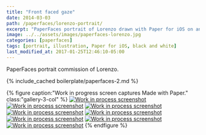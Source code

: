 ```yaml
---
title: "Front faced gaze"
date: 2014-03-03
path: /paperfaces/lorenzo-portrait/
excerpt: "PaperFaces portrait of Lorenzo drawn with Paper for iOS on an iPad."
image: ../../assets/images/paperfaces-lorenzo.jpg
categories: [paperfaces]
tags: [portrait, illustration, Paper for iOS, black and white]
last_modified_at: 2017-01-25T12:46:10-05:00
---
```


PaperFaces portrait commission of Lorenzo.

{% include_cached boilerplate/paperfaces-2.md %}

{% figure caption:"Work in progress screen captures Made with Paper." class:"gallery-3-col" %}
[![Work in process screenshot](../../assets/images/paperfaces-lorenzo-process-1-600.jpg)](../../assets/images/paperfaces-lorenzo-process-1-lg.jpg)
[![Work in process screenshot](../../assets/images/paperfaces-lorenzo-process-2-600.jpg)](../../assets/images/paperfaces-lorenzo-process-2-lg.jpg)
[![Work in process screenshot](../../assets/images/paperfaces-lorenzo-process-3-600.jpg)](../../assets/images/paperfaces-lorenzo-process-3-lg.jpg)
[![Work in process screenshot](../../assets/images/paperfaces-lorenzo-process-4-600.jpg)](../../assets/images/paperfaces-lorenzo-process-4-lg.jpg)
[![Work in process screenshot](../../assets/images/paperfaces-lorenzo-process-5-600.jpg)](../../assets/images/paperfaces-lorenzo-process-5-lg.jpg)
[![Work in process screenshot](../../assets/images/paperfaces-lorenzo-process-6-600.jpg)](../../assets/images/paperfaces-lorenzo-process-6-lg.jpg)
[![Work in process screenshot](../../assets/images/paperfaces-lorenzo-process-7-600.jpg)](../../assets/images/paperfaces-lorenzo-process-7-lg.jpg)
[![Work in process screenshot](../../assets/images/paperfaces-lorenzo-process-8-600.jpg)](../../assets/images/paperfaces-lorenzo-process-8-lg.jpg)
{% endfigure %}
